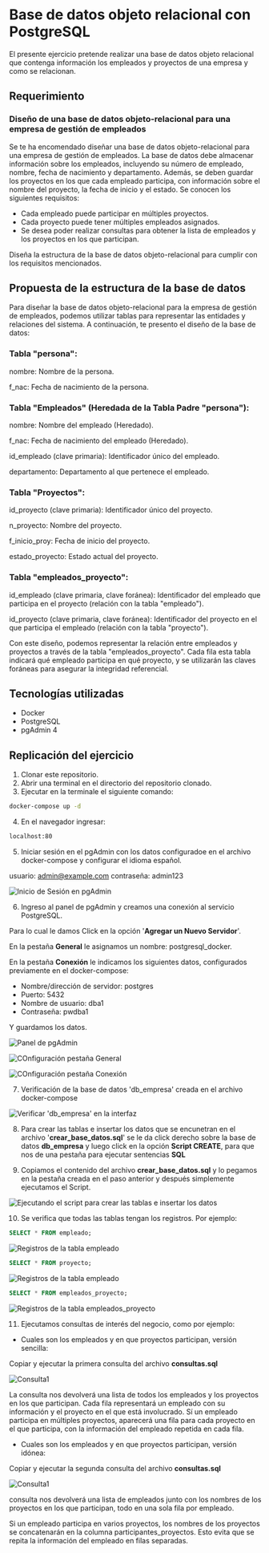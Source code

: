 # Base de datos objeto relacional con PostgreSQL

El presente ejercicio pretende realizar una base de datos objeto relacional que contenga información los empleados y proyectos de una empresa y como se relacionan.

## Requerimiento

### Diseño de una base de datos objeto-relacional para una empresa de gestión de empleados

Se te ha encomendado diseñar una base de datos objeto-relacional para una empresa de gestión de empleados. La base de datos debe almacenar información sobre los empleados, incluyendo su número de empleado, nombre, fecha de nacimiento y departamento. Además, se deben guardar los proyectos en los que cada empleado participa, con información sobre el nombre del proyecto, la fecha de inicio y el estado. Se conocen los siguientes requisitos:

- Cada empleado puede participar en múltiples proyectos.
- Cada proyecto puede tener múltiples empleados asignados.
- Se desea poder realizar consultas para obtener la lista de empleados y los proyectos en los que participan.

Diseña la estructura de la base de datos objeto-relacional para cumplir con los requisitos mencionados.

## Propuesta de la estructura de la base de datos

Para diseñar la base de datos objeto-relacional para la empresa de gestión de empleados, podemos utilizar tablas para representar las entidades y relaciones del sistema. A continuación, te presento el diseño de la base de datos:

### Tabla "persona":
nombre: Nombre de la persona.

f_nac: Fecha de nacimiento de la persona.

### Tabla "Empleados" (Heredada de la Tabla Padre "persona"):

nombre: Nombre del empleado (Heredado).

f_nac: Fecha de nacimiento del empleado (Heredado).

id_empleado (clave primaria): Identificador único del empleado.

departamento: Departamento al que pertenece el empleado.

### Tabla "Proyectos":

id_proyecto (clave primaria): Identificador único del proyecto.

n_proyecto: Nombre del proyecto.

f_inicio_proy: Fecha de inicio del proyecto.

estado_proyecto: Estado actual del proyecto.

### Tabla "empleados_proyecto":

id_empleado (clave primaria, clave foránea): Identificador del empleado que participa en el proyecto (relación con la tabla "empleado").

id_proyecto (clave primaria, clave foránea): Identificador del proyecto en el que participa el empleado (relación con la tabla "proyecto").

Con este diseño, podemos representar la relación entre empleados y proyectos a través de la tabla "empleados_proyecto". Cada fila esta tabla indicará qué empleado participa en qué proyecto, y se utilizarán las claves foráneas para asegurar la integridad referencial.

## Tecnologías utilizadas

- Docker
- PostgreSQL
- pgAdmin 4

## Replicación del ejercicio

1. Clonar este repositorio.
2. Abrir una terminal en el directorio del repositorio clonado.
3. Ejecutar en la terminale el siguiente comando: 

```bash
docker-compose up -d
```

4. En el navegador ingresar:

```bash
localhost:80
```

5. Iniciar sesión en el pgAdmin con los datos configuradoe en el archivo docker-compose y configurar el idioma español. 

usuario: admin@example.com
contraseña: admin123

![Inicio de Sesión en pgAdmin](images/inicio_sesion_pgadmin.png)

6. Ingreso al panel de pgAdmin y creamos una conexión al servicio PostgreSQL.

Para lo cual le damos Click en la opción '**Agregar un Nuevo Servidor**'.

En la pestaña **General** le asignamos un nombre: postgresql_docker.

En la pestaña **Conexión** le indicamos los siguientes datos, configurados previamente en el docker-compose:

- Nombre/dirección de servidor: postgres
- Puerto: 5432
- Nombre de usuario: dba1
- Contraseña: pwdba1

Y guardamos los datos.

![Panel de pgAdmin](images/panel_pgadmin.png)



![COnfiguración pestaña General](images/agregar_servidor_p1.png)



![COnfiguración pestaña Conexión](images/agregar_servidor_p2.png)

7. Verificación de la base de datos 'db_empresa' creada en el archivo docker-compose

![Verificar 'db_empresa' en la interfaz](images/interfaz_base_de_datos.png)

8. Para crear las tablas e insertar los datos que se encunetran en el archivo '**crear_base_datos.sql**' se le da click derecho sobre la base de datos **db_empresa** y luego click en la opción **Script CREATE**, para que nos de una pestaña para ejecutar sentencias **SQL**

9. Copiamos el contenido del archivo **crear_base_datos.sql** y lo pegamos en la pestaña creada en el paso anterior y después simplemente ejecutamos el Script.

![Ejecutando el script para crear las tablas e insertar los datos](images/creando_tablas_e_insertando_datos.png)

10. Se verifica que todas las tablas tengan los registros. Por ejemplo:

```sql
SELECT * FROM empleado;
```
![Registros de la tabla empleado](images/consulta_datos_tabla_empleado.png)

```sql
SELECT * FROM proyecto;
```
![Registros de la tabla empleado](images/consulta_datos_tabla_proyecto.png)

```sql
SELECT * FROM empleados_proyecto;
```
![Registros de la tabla empleados_proyecto](images/consulta_datos_tabla_empleados_proyecto.png)

11. Ejecutamos consultas de interés del negocio, como por ejemplo:

- Cuales son los empleados y en que proyectos participan, versión sencilla:

Copiar y ejecutar la primera consulta del archivo **consultas.sql**

![Consulta1](images/consulta1_empleados_y_proyectos.png)

La consulta nos devolverá una lista de todos los empleados y los proyectos en los que participan. 
Cada fila representará un empleado con su información y el proyecto en el que está involucrado. 
Sí un empleado participa en múltiples proyectos, aparecerá una fila para cada proyecto en el que 
participa, con la información del empleado repetida en cada fila.

- Cuales son los empleados y en que proyectos participan, versión idónea:

Copiar y ejecutar la segunda consulta del archivo **consultas.sql**

![Consulta1](images/consulta2_proyectos_por_empleado.png)

consulta nos devolverá una lista de empleados junto con los nombres de los proyectos 
en los que participan, todo en una sola fila por empleado. 

Si un empleado participa en varios proyectos, los nombres de los proyectos se concatenarán 
en la columna participantes_proyectos. Esto evita que se repita la información del empleado en 
filas separadas.
